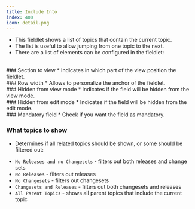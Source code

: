 ```yaml
---
title: Include Into
index: 400
icon: detail.png
---
```

* This fieldlet shows a list of topics that contain the current topic.
* The list is useful to allow jumping from one topic to the next. 
* There are a list of elements can be configured in the fieldlet:

<br />
### Section to view
* Indicates in which part of the view position the fieldlet.

<br />
### Row width
* Allows to personalize the anchor of the fieldlet.

<br />
### Hidden from view mode
* Indicates if the field will be hidden from the view mode.

<br />
### Hidden from edit mode
* Indicates if the field will be hidden from the edit mode.

<br />
### Mandatory field
* Check if you want the field as mandatory.

### What topics to show
* Determines if all related topics should be shown, or some should be filtered out:

- `No Releases and no Changesets` - filters out both releases and change sets
- `No Releases`  - filters out releases
- `No Changesets` - filters out changesets
- `Changesets and Releases` - filters out both changesets and releases
- `All Parent Topics` - shows all parent topics that include the current topic

